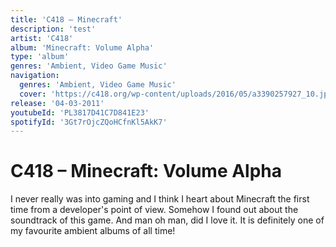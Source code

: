 ```yaml
---
title: 'C418 – Minecraft'
description: 'test'
artist: 'C418'
album: 'Minecraft: Volume Alpha'
type: 'album'
genres: 'Ambient, Video Game Music'
navigation:
  genres: 'Ambient, Video Game Music'
  cover: 'https://c418.org/wp-content/uploads/2016/05/a3390257927_10.jpg'
release: '04-03-2011'
youtubeId: 'PL3817D41C7D841E23'
spotifyId: '3Gt7rOjcZQoHCfnKl5AkK7'
---
```

<music-genre-list :genres="genres"></music-genre-list>

# C418 – Minecraft: Volume Alpha
I never really was into gaming and I think I heart about Minecraft the first time from a developer's point of view. Somehow I found out about the soundtrack of this game. And man oh man, did I love it. It is definitely one of my favourite ambient albums of all time!
